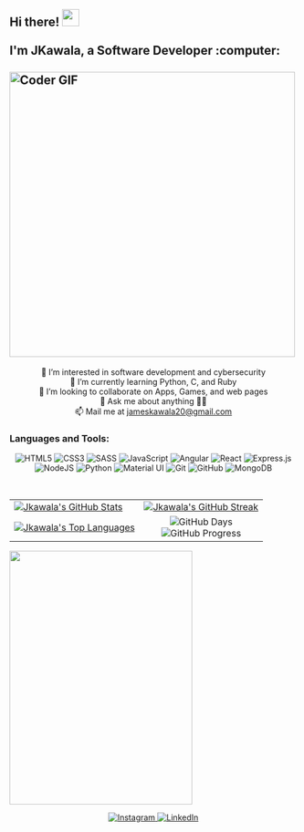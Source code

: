<h2 align="left">
 <abc>
  <br>Hi there! <img src="https://user-images.githubusercontent.com/42378118/110234147-e3259600-7f4e-11eb-95be-0c4047144dea.gif" width="30"><br>
  <br>  I'm JKawala, a Software Developer :computer:<br>
  <br>
   <img src="https://media0.giphy.com/media/v1.Y2lkPTc5MGI3NjExdm9jOWxjNWgwaGs4YjVxZDk4bGRsMThrd3QycDN3cTBjNW44M2VsNCZlcD12MV9pbnRlcm5hbF9naWZfYnlfaWQmY3Q9Zw/JYZWs0UkzK2WKBoCUM/giphy.webp" alt="Coder GIF" width="500">
 </abc>
</h2> 

<p align="center">
  👀 I’m interested in software development and cybersecurity <br>
  🌱 I’m currently learning Python, C, and Ruby <br>
  💞️ I’m looking to collaborate on Apps, Games, and web pages <br>
  💬 Ask me about anything 👨‍💻 <br>
  📫 Mail me at <a href="mailto:jameskawala20@gmail.com">jameskawala20@gmail.com</a>
</p>

<h3 align="left">Languages and Tools:</h3>
<p align="center"> 
  <img alt="HTML5" src="https://img.shields.io/badge/html5-%23E34F26.svg?&style=for-the-badge&logo=html5&logoColor=white"/>
  <img alt="CSS3" src="https://img.shields.io/badge/css3-%231572B6.svg?&style=for-the-badge&logo=css3&logoColor=white"/>
  <img alt="SASS" src="https://img.shields.io/badge/SASS-hotpink.svg?&style=for-the-badge&logo=SASS&logoColor=white"/>
  <img alt="JavaScript" src="https://img.shields.io/badge/javascript-%23323330.svg?&style=for-the-badge&logo=javascript&logoColor=%23F7DF1E"/>
  <img alt="Angular" src="https://img.shields.io/badge/Angular-DD0031?style=for-the-badge&logo=angular&logoColor=white"/>
  <img alt="React" src="https://img.shields.io/badge/react-%2320232a.svg?&style=for-the-badge&logo=react&logoColor=%2361DAFB"/>
  <img alt="Express.js" src="https://img.shields.io/badge/express.js-%23404d59.svg?&style=for-the-badge"/>
  <img alt="NodeJS" src="https://img.shields.io/badge/node.js-%2343853D.svg?&style=for-the-badge&logo=node.js&logoColor=white"/>
  <img alt="Python" src="https://img.shields.io/badge/python-%2314354C.svg?&style=for-the-badge&logo=python&logoColor=white"/>
  <img alt="Material UI" src="https://img.shields.io/badge/materialui-%230081CB.svg?&style=for-the-badge&logo=material-ui&logoColor=white"/>
  <img alt="Git" src="https://img.shields.io/badge/git-%23F05033.svg?&style=for-the-badge&logo=git&logoColor=white"/>
  <img alt="GitHub" src="https://img.shields.io/badge/github-%23121011.svg?&style=for-the-badge&logo=github&logoColor=white"/>
  <img alt="MongoDB" src ="https://img.shields.io/badge/MongoDB-%234ea94b.svg?&style=for-the-badge&logo=mongodb&logoColor=white"/>
</p>

<br/>

<table align="center">
  <tr>
    <td>
      <a href="https://github.com/Jkawala">
        <img src="https://github-readme-stats.vercel.app/api?username=Jkawala&show_icons=true&theme=tokyonight&count_private=true&hide_border=true" alt="Jkawala's GitHub Stats" />
      </a>
    </td>
    <td> 
      <a href="https://github.com/Jkawala">
        <img src="http://github-readme-streak-stats.herokuapp.com?user=Jkawala&hide_border=true&theme=tokyonight" alt="Jkawala's GitHub Streak" />
      </a>
    </td>
  </tr>
  <tr>
    <td>
      <a href="https://github.com/Jkawala">
        <img src="https://github-readme-stats.vercel.app/api/top-langs/?username=Jkawala&langs_count=8&layout=compact&theme=tokyonight&hide_border=true" alt="Jkawala's Top Languages" />
      </a>
    </td>
   <td colspan="2" align="center">
      <img src="https://img.shields.io/badge/days%20on%20GitHub-1987-blue?style=for-the-badge&logo=github" alt="GitHub Days">
      <br>
      <img src="https://progress-bar.dev/1987/?scale=3650&title=Days&width=500&color=babaca&suffix=+days" alt="GitHub Progress">
    </td>
  </tr>
</table>
<p align="left">
  <img width="320" height="445" src="https://spotify-github-profile.vercel.app/api/view?uid=21jsj34glwsu3dboqjpqzm2sa&cover_image=true&theme=default&bar_color=ff0000&bar_color_cover=true">
</p>
<p align="center"> 
  <a href="https://www.instagram.com/spot.kawala/">
    <img alt="Instagram" src="https://img.shields.io/badge/Jkawala-%23E4405F.svg?&style=for-the-badge&logo=Instagram&logoColor=white"/>
  </a>
  <a href="https://www.linkedin.com/in/james-kawala/">
    <img alt="LinkedIn" src="https://img.shields.io/badge/linkedin-%230077B5.svg?&style=for-the-badge&logo=linkedin&logoColor=white"/>
  </a>
</p>

<!---
Jkawala/Jkawala is a ✨ special ✨ repository because its `README.md` (this file) appears on your GitHub profile.
You can click the Preview link to take a look at your changes.
--->

